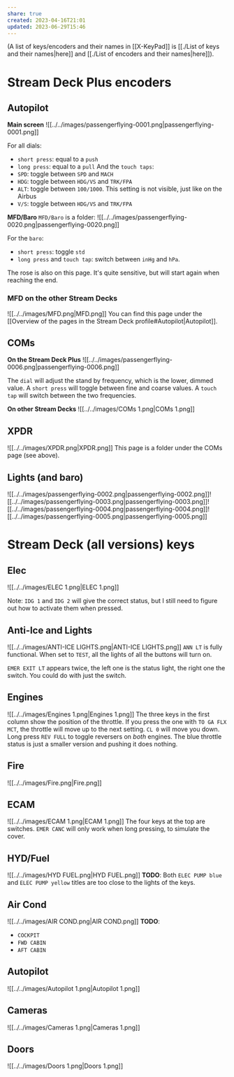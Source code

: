```yaml
---
share: true
created: 2023-04-16T21:01
updated: 2023-06-29T15:46
---
```

(A list of keys/encoders and their names in [[X-KeyPad]] is [[./List of keys and their names|here]] and [[./List of encoders and their names|here]]).

# Stream Deck Plus encoders
## Autopilot
**Main screen**
![[../../images/passengerflying-0001.png|passengerflying-0001.png]]

For all dials:
- `short press`: equal to a `push`
- `long press`: equal to a `pull`
And the `touch taps`:
- `SPD`: toggle between `SPD` and `MACH`
- `HDG`: toggle between `HDG/VS` and `TRK/FPA`
- `ALT`: toggle between `100/1000`. This setting is not visible, just like on the Airbus
- `V/S`: toggle between `HDG/VS` and `TRK/FPA`

**MFD/Baro**
`MFD/Baro` is a folder:
![[../../images/passengerflying-0020.png|passengerflying-0020.png]]

For the `baro`:
- `short press`: toggle `std`
- `long press` and `touch tap`: switch between `inHg` and `hPa`.

The rose is also on this page. It's quite sensitive, but will start again when reaching the end.

### MFD on the other Stream Decks
![[../../images/MFD.png|MFD.png]]
You can find this page under the [[Overview of the pages in the Stream Deck profile#Autopilot|Autopilot]].

## COMs
**On the Stream Deck Plus**
![[../../images/passengerflying-0006.png|passengerflying-0006.png]]

The `dial` will adjust the stand by frequency, which is the lower, dimmed value. A `short press` will toggle between fine and coarse values. A `touch tap` will switch between the two frequencies.

**On other Stream Decks**
![[../../images/COMs 1.png|COMs 1.png]]
## XPDR
![[../../images/XPDR.png|XPDR.png]]
This page is a folder under the COMs page (see above).
## Lights (and baro)

![[../../images/passengerflying-0002.png|passengerflying-0002.png]]![[../../images/passengerflying-0003.png|passengerflying-0003.png]]![[../../images/passengerflying-0004.png|passengerflying-0004.png]]![[../../images/passengerflying-0005.png|passengerflying-0005.png]]

# Stream Deck (all versions) keys
## Elec
![[../../images/ELEC 1.png|ELEC 1.png]]

Note: `IDG 1` and `IDG 2` will give the correct status, but I still need to figure out how to activate them when pressed.

## Anti-Ice and Lights
![[../../images/ANTI-ICE LIGHTS.png|ANTI-ICE LIGHTS.png]]
`ANN LT` is fully functional. When set to `TEST`, all the lights of all the buttons will turn on.

`EMER EXIT LT` appears twice, the left one is the status light, the right one the switch. You could do with just the switch.

## Engines
![[../../images/Engines 1.png|Engines 1.png]]
The three keys in the first column show the position of the throttle. If you press the one with `TO GA FLX MCT`, the throttle will move up to the next setting. `CL 0` will move you down.
Long press `REV FULL` to toggle reversers on *both* engines.
The blue throttle status is just a smaller version and pushing it does nothing.

## Fire
![[../../images/Fire.png|Fire.png]]

## ECAM
![[../../images/ECAM 1.png|ECAM 1.png]]
The four keys at the top are switches.
`EMER CANC` will only work when long pressing, to simulate the cover.

## HYD/Fuel
![[../../images/HYD FUEL.png|HYD FUEL.png]]
**TODO**: Both `ELEC PUMP blue` and `ELEC PUMP yellow` titles are too close to the lights of the keys.


## Air Cond
![[../../images/AIR COND.png|AIR COND.png]]
**TODO**:
- `COCKPIT`
- `FWD CABIN`
- `AFT CABIN`

## Autopilot
![[../../images/Autopilot 1.png|Autopilot 1.png]]


## Cameras
![[../../images/Cameras 1.png|Cameras 1.png]]

## Doors
![[../../images/Doors 1.png|Doors 1.png]]